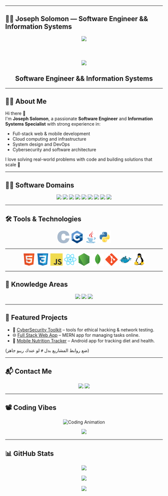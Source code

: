 


---
## 👨‍💻 Joseph Solomon — Software Engineer && Information Systems
<p align="center">
  <img src="https://readme-typing-svg.demolab.com/?lines=Welcome+To+My+Profile!;I+am+Joseph+Solomon.;I+am+a+Software+Engineer.;And+information+systems.&center=true&size=25">
</p>

<h2 align="center">
  <br> <img src="https://media.giphy.com/media/SWoSkN6DxTszqIKEqv/giphy.gif" width="500"><br>
  <br> <b>Software Engineer && Information Systems</b>
</h2>

---

## 🙋‍♂️ About Me

Hi there 👋  
I'm **Joseph Solomon**, a passionate **Software Engineer** and **Information Systems Specialist** with strong experience in:
- Full-stack web & mobile development
- Cloud computing and infrastructure
- System design and DevOps
- Cybersecurity and software architecture

I love solving real-world problems with code and building solutions that scale 🚀

---

## 👨‍💻 Software Domains

<p align="center">
  <img src="https://img.shields.io/badge/Software%20Engineer-blue?style=for-the-badge&logo=windows&logoColor=white"/>
  <img src="https://img.shields.io/badge/Full%20Stack%20Developer-yellow?style=for-the-badge&logo=javascript&logoColor=white"/>
  <img src="https://img.shields.io/badge/Mobile%20Developer-brightgreen?style=for-the-badge&logo=android&logoColor=white"/>
  <img src="https://img.shields.io/badge/Cloud%20Engineer-9cf?style=for-the-badge&logo=azuredevops&logoColor=white"/>
  <img src="https://img.shields.io/badge/Database%20Engineer-red?style=for-the-badge&logo=mysql&logoColor=white"/>
  <img src="https://img.shields.io/badge/Systems%20Engineer-blueviolet?style=for-the-badge&logo=linux&logoColor=white"/>
  <img src="https://img.shields.io/badge/Cybersecurity%20Specialist-black?style=for-the-badge&logo=kali-linux&logoColor=white"/>
  <img src="https://img.shields.io/badge/DevOps%20Engineer-orange?style=for-the-badge&logo=docker&logoColor=white"/>
  <img src="https://img.shields.io/badge/Software%20Architect-grey?style=for-the-badge&logo=visualstudio&logoColor=white"/>
</p>

---

## 🛠 Tools & Technologies 
<p align="center">
  <img src="https://raw.githubusercontent.com/devicons/devicon/master/icons/c/c-original.svg" alt="c" width="40" height="40"/>
  <img src="https://raw.githubusercontent.com/devicons/devicon/master/icons/cplusplus/cplusplus-original.svg" alt="c++" width="40" height="40"/>
  <img src="https://raw.githubusercontent.com/devicons/devicon/master/icons/java/java-original.svg" alt="java" width="40" height="40"/>
<img src="https://raw.githubusercontent.com/devicons/devicon/master/icons/python/python-original.svg" alt="python" width="40" height="40"/>
</p>

---
<p align="center">
  <img src="https://raw.githubusercontent.com/devicons/devicon/master/icons/html5/html5-original.svg" alt="html" width="40" height="40"/>
  <img src="https://raw.githubusercontent.com/devicons/devicon/master/icons/css3/css3-original.svg" alt="css" width="40" height="40"/>
  <img src="https://raw.githubusercontent.com/devicons/devicon/master/icons/javascript/javascript-original.svg" alt="js" width="40" height="40"/>
  <img src="https://raw.githubusercontent.com/devicons/devicon/master/icons/react/react-original.svg" alt="react" width="40" height="40"/>
  <img src="https://raw.githubusercontent.com/devicons/devicon/master/icons/nodejs/nodejs-original.svg" alt="nodejs" width="40" height="40"/>
  <img src="https://raw.githubusercontent.com/devicons/devicon/master/icons/mongodb/mongodb-original.svg" alt="mongo" width="40" height="40"/>
  <img src="https://raw.githubusercontent.com/devicons/devicon/master/icons/git/git-original.svg" alt="git" width="40" height="40"/>
  <img src="https://raw.githubusercontent.com/devicons/devicon/master/icons/docker/docker-original.svg" alt="docker" width="40" height="40"/>
  <img src="https://raw.githubusercontent.com/devicons/devicon/master/icons/linux/linux-original.svg" alt="linux" width="40" height="40"/>
</p>

---

## 🧠 Knowledge Areas

<p align="center">
  <img src="https://img.shields.io/badge/Data%20Structures-teal?style=for-the-badge&logo=c&logoColor=white"/>
  <img src="https://img.shields.io/badge/Algorithms-darkgreen?style=for-the-badge&logo=python&logoColor=white"/>
  <img src="https://img.shields.io/badge/Operating%20Systems-darkblue?style=for-the-badge&logo=linux&logoColor=white"/>
</p>

---

## 🚀 Featured Projects

- 🔐 [CyberSecurity Toolkit](#) – tools for ethical hacking & network testing.
- 🌐 [Full Stack Web App](#) – MERN app for managing tasks online.
- 📱 [Mobile Nutrition Tracker](#) – Android app for tracking diet and health.

(ضع روابط المشاريع بدل `#` لو عندك ريبو جاهز)

---

## 📬 Contact Me

<p align="center">
  <a href="mailto:youremail@example.com"><img src="https://img.shields.io/badge/Gmail-D14836?style=for-the-badge&logo=gmail&logoColor=white"/></a>
  <a href="https://linkedin.com/in/YOUR-LINKEDIN"><img src="https://img.shields.io/badge/LinkedIn-blue?style=for-the-badge&logo=linkedin&logoColor=white"/></a>
</p>

---

## 📽️ Coding Vibes

<p align="center">
  <img src="https://github.com/demartini/demartini/blob/master/code.gif" alt="Coding Animation" width="500">
</p>

<p align="center">
  <img src="https://skillicons.dev/icons?i=linux,git,docker,vscode,github,python,react,nodejs,mongodb,figma,androidstudio,postman" />
</p>

---







## 📊 GitHub Stats

<p align="center">
  <img src="https://github-readme-stats.vercel.app/api?username=Youssef658177&show_icons=true&theme=radical" />
</p>

<p align="center">
  <img src="https://streak-stats.demolab.com?user=Youssef658177&theme=radical" />
</p>

<p align="center">
  <img src="https://github-readme-stats.vercel.app/api/top-langs/?username=Youssef658177&layout=compact&theme=radical" />
</p>



